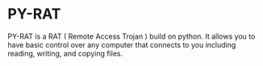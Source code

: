 # PY-RAT
PY-RAT is a RAT ( Remote Access Trojan ) build on python. It allows you to have basic control over any computer that connects to you including reading, writing, and copying files.
